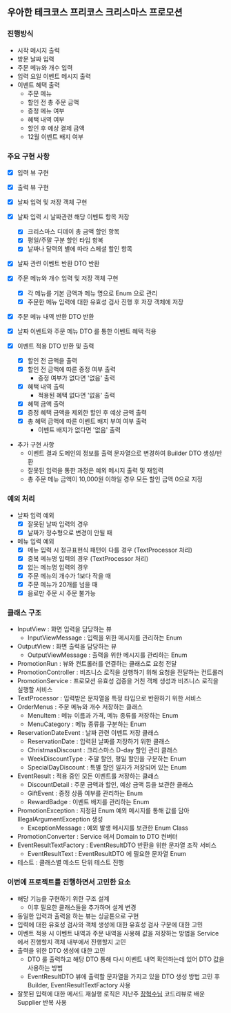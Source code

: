 ## 우아한 테크코스 프리코스 크리스마스 프로모션

### 진행방식
- 시작 메시지 출력
- 방문 날짜 입력
- 주문 메뉴와 개수 입력
- 입력 요일 이벤트 메시지 출력
- 이벤트 혜택 출력
  - 주문 메뉴
  - 할인 전 총 주문 금액
  - 증정 메뉴 여부
  - 혜택 내역 여부
  - 할인 후 예상 결제 금액
  - 12월 이벤트 배지 여부

### 주요 구현 사항
- [x] 입력 뷰 구현
- [x] 출력 뷰 구현

- [x] 날짜 입력 및 저장 객체 구현
- [x] 날짜 입력 시 날짜관련 해당 이벤트 항목 저장
  - [x] 크리스마스 디데이 총 금액 할인 항목
  - [x] 평일/주말 구분 할인 타입 항복
  - [x] 날짜나 달력의 별에 따라 스페셜 할인 항목
- [x] 날짜 관련 이벤트 반환 DTO 반환

- [x] 주문 메뉴와 개수 입력 및 저장 객체 구현
  - [x] 각 메뉴를 기본 금액과 메뉴 명으로 Enum 으로 관리
  - [x] 주문한 메뉴 입력에 대한 유효성 검사 진행 후 저장 객체에 저장
- [x] 주문 메뉴 내역 반환 DTO 반환

- [x] 날짜 이벤트와 주문 메뉴 DTO 를 통한 이벤트 혜택 적용
- [x] 이벤트 적용 DTO 반환 및 출력
  - [x] 할인 전 금액을 출력
  - [x] 할인 전 금액에 따른 증정 여부 출력
    - 증정 여부가 없다면 '없음' 출력
  - [x] 혜택 내역 출력
    - 적용된 혜택 없다면 '없음' 출력
  - [x] 혜택 금액 출력
  - [x] 증정 혜택 금액을 제외한 할인 후 예상 금액 출력
  - [x] 총 혜택 금액에 따른 이벤트 배지 부여 여부 출력
    - 이벤트 배지가 없다면 '없음' 출력

- 추가 구현 사항
  - 이벤트 결과 도메인의 정보를 출력 문자열으로 변경하여 Builder DTO 생성/반환
  - 잘못된 입력을 통한 과정은 예외 메시지 출력 및 재입력
  - 총 주문 메뉴 금액이 10,000원 이하일 경우 모든 할인 금액 0으로 지정

### 예외 처리
- 날짜 입력 예외
  - [x] 잘못된 날짜 입력의 경우
  - [x] 날짜가 정수형으로 변경이 안될 때
- 메뉴 입력 예외
  - [x] 메뉴 입력 시 정규표현식 패턴이 다를 경우 (TextProcessor 처리)
  - [x] 중복 메뉴명 입력의 경우 (TextProcessor 처리)
  - [x] 없는 메뉴명 입력의 경우
  - [x] 주문 메뉴의 개수가 1보다 작을 때
  - [x] 주문 메뉴가 20개를 넘을 때
  - [x] 음료만 주문 시 주문 불가능

### 클래스 구조
- InputView : 화면 입력을 담당하는 뷰
  - InputViewMessage : 입력을 위한 메시지를 관리하는 Enum
- OutputView : 화면 출력을 담당하는 뷰
  - OutputViewMessage : 출력을 위한 메시지를 관리하는 Enum
- PromotionRun : 뷰와 컨트롤러를 연결하는 클래스로 요청 전달
- PromotionController : 비즈니스 로직을 실행하기 위해 요청을 전달하는 컨트롤러
- PromotionService : 프로모션 유효성 검증을 거친 객체 생성과 비즈니스 로직을 실행할 서비스
- TextProcessor : 입력받은 문자열을 특정 타입으로 반환하기 위한 서비스
- OrderMenus : 주문 메뉴와 개수 저장하는 클래스
  - MenuItem : 메뉴 이름과 가격, 메뉴 종류를 저장하는 Enum
  - MenuCategory : 메뉴 종류를 구분하는 Enum
- ReservationDateEvent : 날짜 관련 이벤트 저장 클래스
  - ReservationDate : 입력된 날짜를 저장하기 위한 클래스
  - ChristmasDiscount : 크리스마스 D-day 할인 관리 클래스
  - WeekDiscountType : 주말 할인, 평일 할인을 구분하는 Enum
  - SpecialDayDiscount : 특별 할인 일자가 저장되어 있는 Enum
- EventResult : 적용 중인 모든 이벤트를 저장하는 클래스
  - DiscountDetail : 주문 금액과 할인, 예상 금액 등을 보관한 클래스
  - GiftEvent : 증정 상품 여부를 관리하는 Enum
  - RewardBadge : 이벤트 배지를 관리하는 Enum
- PromotionException : 지정된 Enum 예외 메시지를 통해 값를 담아 IllegalArgumentException 생성
  - ExceptionMessage : 예외 발생 메시지를 보관한 Enum Class
- PromotionConverter : Service 에서 Domain to DTO 컨버터
- EventResultTextFactory : EventResultDTO 반환을 위한 문자열 조작 서비스
  - EventResultText : EventResultDTO 에 필요한 문자열 Enum
- 테스트 : 클래스별 메소드 단위 테스트 진행

### 이번에 프로젝트를 진행하면서 고민한 요소
- 해당 기능을 구현하기 위한 구조 설계
  - 이후 필요한 클래스들을 추가하며 설계 변경
- 동일한 입력과 출력을 하는 뷰는 싱글톤으로 구현
- 입력에 대한 유효성 검사와 객체 생성에 대한 유효성 검사 구분에 대한 고민
- 이벤트 적용 시 이벤트 내역과 주문 내역을 사용해 값을 저장하는 방법을 Service 에서 진행할지 객체 내부에서 진행할지 고민
- 출력을 위한 DTO 생성에 대한 고민
  - DTO 룰 출력하고 해당 DTO 통해 다시 이벤트 내역 확인하는데 있어 DTO 값을 사용하는 방법
  - EventResultDTO 뷰에 출력할 문자열을 가지고 있을 DTO 생성 방법 고민 후 Builder, EventResultTextFactory 사용
- 잘못된 입력에 대한 메서드 재실행 로직은 지난주 [장혁수님](https://github.com/zangsu) 코드리뷰로 배운 Supplier 반복 사용